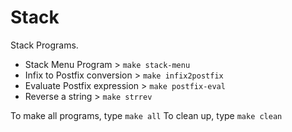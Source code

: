 # Stack

Stack Programs.

* Stack Menu Program > `make stack-menu`
* Infix to Postfix conversion > `make infix2postfix`
* Evaluate Postfix expression > `make postfix-eval`
* Reverse a string > `make strrev`

To make all programs, type `make all`
To clean up, type `make clean`
